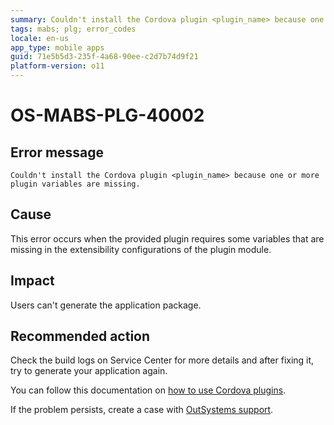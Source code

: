 ```yaml
---
summary: Couldn't install the Cordova plugin <plugin_name> because one or more plugin variables are missing
tags: mabs; plg; error_codes
locale: en-us
app_type: mobile apps
guid: 71e5b5d3-235f-4a68-90ee-c2d7b74d9f21
platform-version: o11
---
```


# OS-MABS-PLG-40002

## Error message

`Couldn't install the Cordova plugin <plugin_name> because one or more plugin
variables are missing.`

## Cause

This error occurs when the provided plugin requires some variables that are
missing in the extensibility configurations of the plugin module.

## Impact

Users can't generate the application package.

## Recommended action

Check the build logs on Service Center for more details and after fixing it,
try to generate your application again.

You can follow this documentation on [how to use Cordova
plugins](https://success.outsystems.com/Documentation/11/Extensibility_and_Integration/Mobile_Plugins/Using_Cordova_Plugins).

If the problem persists, create a case with [OutSystems
support](https://www.outsystems.com/support/portal/open-support-case?ErrorCode=OS-MABS-PLG-40002).
